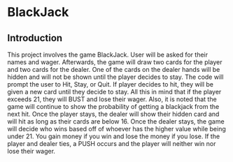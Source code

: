# BlackJack

## Introduction
This project involves the game BlackJack. User will be asked for their names and wager. Afterwards, the game will draw two cards for the player and two cards for the dealer. One of the cards on the dealer hands will be hidden and will not be shown until the player decides to stay. The code will prompt the user to Hit, Stay, or Quit. If player decides to hit, they will be given a new card until they decide to stay. All this in mind that if the player exceeds 21, they will BUST and lose their wager. Also, it is noted that the game will continue to show the probability of getting a blackjack from the next hit. Once the player stays, the dealer will show their hidden card and will hit as long as their cards are below 16. Once the dealer stays, the game will decide who wins based off of whoever has the higher value while being under 21. You gain money if you win and lose the money if you lose. If the player and dealer ties, a PUSH occurs and the player will neither win nor lose their wager. 
